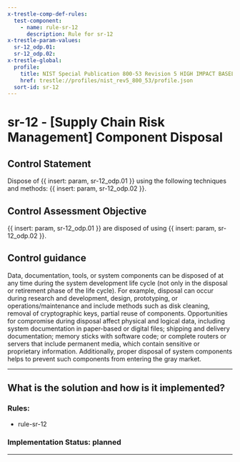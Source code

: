 ```yaml
---
x-trestle-comp-def-rules:
  test-component:
    - name: rule-sr-12
      description: Rule for sr-12
x-trestle-param-values:
  sr-12_odp.01:
  sr-12_odp.02:
x-trestle-global:
  profile:
    title: NIST Special Publication 800-53 Revision 5 HIGH IMPACT BASELINE
    href: trestle://profiles/nist_rev5_800_53/profile.json
  sort-id: sr-12
---
```


# sr-12 - \[Supply Chain Risk Management\] Component Disposal

## Control Statement

Dispose of {{ insert: param, sr-12_odp.01 }} using the following techniques and methods: {{ insert: param, sr-12_odp.02 }}.

## Control Assessment Objective

{{ insert: param, sr-12_odp.01 }} are disposed of using {{ insert: param, sr-12_odp.02 }}.

## Control guidance

Data, documentation, tools, or system components can be disposed of at any time during the system development life cycle (not only in the disposal or retirement phase of the life cycle). For example, disposal can occur during research and development, design, prototyping, or operations/maintenance and include methods such as disk cleaning, removal of cryptographic keys, partial reuse of components. Opportunities for compromise during disposal affect physical and logical data, including system documentation in paper-based or digital files; shipping and delivery documentation; memory sticks with software code; or complete routers or servers that include permanent media, which contain sensitive or proprietary information. Additionally, proper disposal of system components helps to prevent such components from entering the gray market.

______________________________________________________________________

## What is the solution and how is it implemented?

<!-- For implementation status enter one of: implemented, partial, planned, alternative, not-applicable -->

<!-- Note that the list of rules under ### Rules: is read-only and changes will not be captured after assembly to JSON -->

<!-- Add control implementation description here for control: sr-12 -->

### Rules:

  - rule-sr-12

### Implementation Status: planned

______________________________________________________________________

